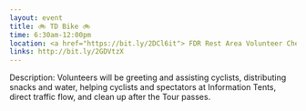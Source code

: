 ```yaml
---
layout: event
title: 🚲 TD Bike 🚲
time: 6:30am-12:00pm
location: <a href="https://bit.ly/2DCl6it"> FDR Rest Area Volunteer Check-In </a>, Manhattan
links: http://bit.ly/2GDVtzX
---
```

Description: Volunteers will be greeting and assisting cyclists, distributing snacks and water, helping cyclists and spectators at Information Tents, direct traffic flow, and clean up after the Tour passes.
